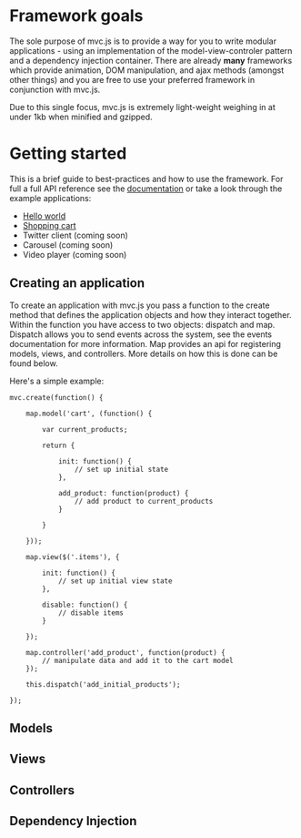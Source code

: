 # Framework goals

The sole purpose of mvc.js is to provide a way for you to write modular applications - using an implementation of the model-view-controler pattern and a dependency injection container. There are already **many** frameworks which provide animation, DOM manipulation, and ajax methods (amongst other things) and you are free to use your preferred framework in conjunction with mvc.js.

Due to this single focus, mvc.js is extremely light-weight weighing in at under 1kb when minified and gzipped.

# Getting started

This is a brief guide to best-practices and how to use the framework. For full a full API reference see the [documentation](http://rlayte.github.com/mvc/) or take a look through the example applications:

+ [Hello world](#)
+ [Shopping cart](#)
+ Twitter client (coming soon)
+ Carousel (coming soon)
+ Video player (coming soon)

## Creating an application

To create an application with mvc.js you pass a function to the create method that defines the application objects and how they interact together. Within the function you have access to two objects: dispatch and map. Dispatch allows you to send events across the system, see the events documentation for more information. Map provides an api for registering models, views, and controllers. More details on how this is done can be found below.

Here's a simple example:

	mvc.create(function() {
		
		map.model('cart', (function() {
			
			var current_products;
			
			return {
				
				init: function() {
					// set up initial state
				},
				
				add_product: function(product) {
					// add product to current_products
				}
				
			}
			
		}));
		
		map.view($('.items'), {
			
			init: function() {
				// set up initial view state
			},
			
			disable: function() {
				// disable items
			}
			
		});
		
		map.controller('add_product', function(product) {
			// manipulate data and add it to the cart model
		});
		
		this.dispatch('add_initial_products');
		
	});

## Models

## Views

## Controllers

## Dependency Injection

